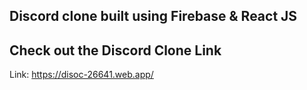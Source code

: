 ## Discord clone built using Firebase & React JS

## Check out the Discord Clone Link
Link: https://disoc-26641.web.app/
